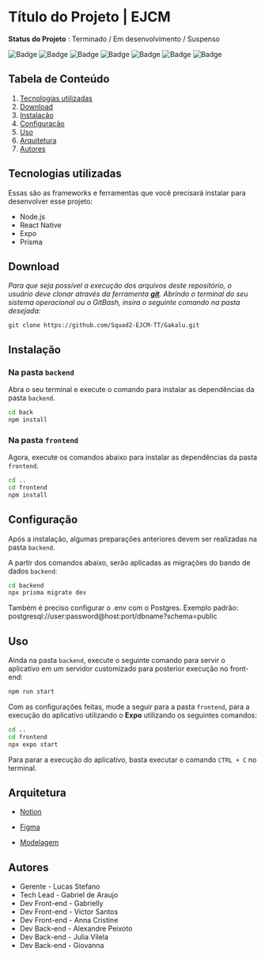 # Título do Projeto | EJCM

**Status do Projeto** : Terminado / Em desenvolvimento / Suspenso


![Badge](https://img.shields.io/badge/React_Native-20232A?style=for-the-badge&logo=react&logoColor=61DAFB)
![Badge](https://img.shields.io/badge/styled--components-DB7093?style=for-the-badge&logo=styled-components&logoColor=white)
![Badge](https://img.shields.io/badge/JavaScript-F7DF1E?style=for-the-badge&logo=javascript&logoColor=black)
![Badge](https://img.shields.io/badge/TypeScript-007ACC?style=for-the-badge&logo=typescript&logoColor=white)
![Badge](https://img.shields.io/badge/Node.js-43853D?style=for-the-badge&logo=node.js&logoColor=white)
![Badge](https://img.shields.io/badge/Prisma-3982CE?style=for-the-badge&logo=Prisma&logoColor=white)
![Badge](https://img.shields.io/badge/PostgreSQL-316192?style=for-the-badge&logo=postgresql&logoColor=white)
 
 
## Tabela de Conteúdo


 1. [Tecnologias utilizadas](#tecnologias-utilizadas)
 2. [Download](#download)
 3. [Instalação](#instalação)
 4. [Configuração](#configuração)
 5. [Uso](#uso)
 6. [Arquitetura](#arquitetura)
 7. [Autores](#autores)
 
## Tecnologias utilizadas

Essas são as frameworks e ferramentas que você precisará instalar para desenvolver esse projeto:

 - Node.js
 - React Native
 - Expo
 - Prisma

## Download

*Para que seja possível a execução dos arquivos deste repositório, o usuário deve clonar através da ferramenta **[git](https://git-scm.com/downloads)**. Abrindo o terminal do seu sistema operacional ou o GitBash, insira o seguinte comando na pasta desejada:*

``` git
git clone https://github.com/Squad2-EJCM-TT/Gakalu.git
```

## Instalação 

### Na pasta `backend`

Abra o seu terminal e execute o comando para instalar as dependências da pasta `backend`.

``` bash
cd back
npm install

```

### Na pasta `frontend`

Agora, execute os comandos abaixo para instalar as dependências da pasta `frontend`.

``` bash
cd ..
cd frontend
npm install

```



## Configuração

Após a instalação, algumas preparações anteriores devem ser realizadas na pasta `backend`.

A partir dos comandos abaixo, serão aplicadas as migrações do bando de dados `backend`:

```bash
cd backend
npx prisma migrate dev

```

Também é preciso configurar o .env com o Postgres.
Exemplo padrão: postgresql://user:password@host:port/dbname?schema=public

 
## Uso

Ainda na pasta `backend`, execute o seguinte comando para servir o aplicativo em um servidor customizado para posterior execução no front-end:

``` bash
npm run start
```

Com as configurações feitas, mude a seguir para a pasta `frontend`, para a execução do aplicativo utilizando o **Expo** utilizando os seguintes comandos:


``` bash
cd ..
cd frontend
npx expo start

```
Para parar a execução do aplicativo, basta executar o comando `CTRL + C` no terminal.


## Arquitetura

- [Notion](https://www.notion.so/Squad-2-44af2cd142f44a39b08de0a1eb20f9e6)

- [Figma](https://www.figma.com/design/dInCENnel21HRqnh5RyM3V/GALUKA---TT-2024.2?node-id=0-1&t=Wql2jwvke8Op83z4-0)

- [Modelagem]()


## Autores

* Gerente - Lucas Stefano
* Tech Lead - Gabriel de Araujo
* Dev Front-end - Gabrielly
* Dev Front-end - Victor Santos
* Dev Front-end - Anna Cristine
* Dev Back-end - Alexandre Peixoto 
* Dev Back-end - Julia Vilela 
* Dev Back-end - Giovanna 
&nbsp;

